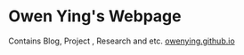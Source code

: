 # Owen Ying's Webpage
Contains Blog, Project , Research and etc.
[owenying.github.io](owenying.github.io)
